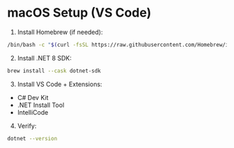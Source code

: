 # macOS Setup (VS Code)

1) Install Homebrew (if needed):
```bash
/bin/bash -c "$(curl -fsSL https://raw.githubusercontent.com/Homebrew/install/HEAD/install.sh)"
```

2) Install .NET 8 SDK:
```bash
brew install --cask dotnet-sdk
```

3) Install VS Code + Extensions:
- C# Dev Kit
- .NET Install Tool
- IntelliCode

4) Verify:
```bash
dotnet --version
```
